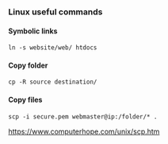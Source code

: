 ### Linux useful commands

#### Symbolic links
````
ln -s website/web/ htdocs
````

#### Copy folder
````
cp -R source destination/
````

#### Copy files
````
scp -i secure.pem webmaster@ip:/folder/* .
````

https://www.computerhope.com/unix/scp.htm